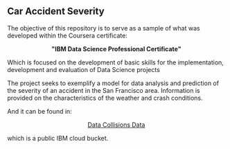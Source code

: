 ## __Car Accident Severity__

The objective of this repository is to serve as a sample of what was developed within the Coursera certificate:


<p align="center">
    <b>"IBM Data Science Professional Certificate"</b>
</p>

                                           

Which is focused on the development of basic skills for the implementation, development and evaluation of Data Science projects


The project seeks to exemplify a model for data analysis and prediction of the severity of an accident in the San Francisco area. Information is provided on the characteristics of the weather and crash conditions.

And it can be found in:

<p align="center">
    <a href="https://s3.us.cloud-object-storage.appdomain.cloud/cf-courses-data/CognitiveClass/DP0701EN/version-2/Data-Collisions.csv">Data Collisions Data</a>
</p>


which is a public IBM cloud bucket.
